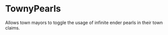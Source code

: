 # TownyPearls
Allows town mayors to toggle the usage of infinite ender pearls in their town claims.
